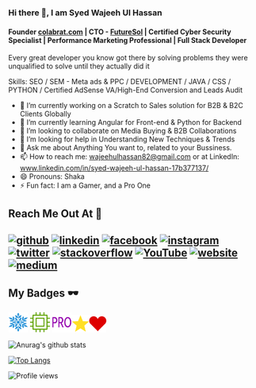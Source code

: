 ### Hi there 👋,  I am Syed Wajeeh Ul Hassan
#### Founder [colabrat.com](https://colabrat.com/) | CTO - [FutureSol](https://futuresol.com.au/) | Certified Cyber Security Specialist | Performance Marketing Professional | Full Stack Developer
Every great developer you know got there by solving problems they were unqualified to solve until they actually did it

Skills: SEO / SEM - Meta ads & PPC / DEVELOPMENT / JAVA / CSS / PYTHON / Certified AdSense VA/High-End Conversion and Leads Audit

- 🔭 I’m currently working on a Scratch to Sales solution for B2B & B2C Clients Globally
- 🌱 I’m currently learning Angular for Front-end & Python for Backend
- 👯 I’m looking to collaborate on Media Buying & B2B Collaborations
- 🤔 I’m looking for help in Understanding New Techniques & Trends
- 💬 Ask me about Anything You want to, related to your Bussiness. 
- 📫 How to reach me: wajeehulhassan82@gmail.com or at LinkedIn: www.linkedin.com/in/syed-wajeeh-ul-hassan-17b377137/
- 😄 Pronouns: Shaka 
- ⚡ Fun fact: I am a Gamer, and a Pro One

<h2> Reach Me Out At 👀 <h2>

[<img src='https://cdn.jsdelivr.net/npm/simple-icons@3.0.1/icons/github.svg' alt='github' height='40'>](https://github.com/VJ65)  [<img src='https://cdn.jsdelivr.net/npm/simple-icons@3.0.1/icons/linkedin.svg' alt='linkedin' height='40'>](https://www.linkedin.com/in/https://www.linkedin.com/in/syed-wajeeh-ul-hassan-17b377137//)  [<img src='https://cdn.jsdelivr.net/npm/simple-icons@3.0.1/icons/facebook.svg' alt='facebook' height='40'>](https://www.facebook.com/wajeeh6532)  [<img src='https://cdn.jsdelivr.net/npm/simple-icons@3.0.1/icons/instagram.svg' alt='instagram' height='40'>](https://www.instagram.com/_syed_wajeeh_/)  [<img src='https://cdn.jsdelivr.net/npm/simple-icons@3.0.1/icons/twitter.svg' alt='twitter' height='40'>](https://twitter.com/WajeehulHassa16)  [<img src='https://cdn.jsdelivr.net/npm/simple-icons@3.0.1/icons/stackoverflow.svg' alt='stackoverflow' height='40'>](https://stackoverflow.com/users/https://stackoverflow.com/users/11423089/syed-wajeeh-ul-hassan)  [<img src='https://cdn.jsdelivr.net/npm/simple-icons@3.0.1/icons/youtube.svg' alt='YouTube' height='40'>](https://www.youtube.com/channel/https://www.youtube.com/c/wajeehhassan64/featured?view_as=subscriber)  [<img src='https://cdn.jsdelivr.net/npm/simple-icons@3.0.1/icons/icloud.svg' alt='website' height='40'>](https://thesoftcloud.com/)  [<img src='https://cdn.jsdelivr.net/npm/simple-icons@3.0.1/icons/medium.svg' alt='medium' height='40'>](https://medium.com/@wajeehulhassan82)  

<h2> My Badges  🕶 </h2>

<a href='https://archiveprogram.github.com/'><img src='https://raw.githubusercontent.com/acervenky/animated-github-badges/master/assets/acbadge.gif' width='40' height='40'></a> <a href='https://docs.github.com/en/developers'><img src='https://raw.githubusercontent.com/acervenky/animated-github-badges/master/assets/devbadge.gif' width='40' height='40'></a> <a href='https://github.com/pricing'><img src='https://raw.githubusercontent.com/acervenky/animated-github-badges/master/assets/pro.gif' width='40' height='40'></a><a href='https://stars.github.com/'><img src='https://raw.githubusercontent.com/acervenky/animated-github-badges/master/assets/starbadge.gif' width='35' height='35'></a><a href='https://docs.github.com/en/github/supporting-the-open-source-community-with-github-sponsors'><img src='https://raw.githubusercontent.com/acervenky/animated-github-badges/master/assets/sponsorbadge.gif' width='35' height='35'></a>

![Anurag's github stats](https://github-readme-stats.vercel.app/api?username=VJ65&show_icons=true&theme=tokyonight)

[![Top Langs](https://github-readme-stats.vercel.app/api/top-langs/?username=VJ65)](https://github.com/anuraghazra/github-readme-stats)



![Profile views](https://gpvc.arturio.dev/VJ65)  
